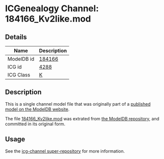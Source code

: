 # ICGenealogy Channel: 184166\_Kv2like.mod

## Details

Name | Description
---- | -----------
ModelDB id | [184166](http://senselab.med.yale.edu/ModelDB/ShowModel.cshtml?model=184166)
ICG id | [4288](http://icg.neurotheory.ox.ac.uk/channels/1/4288)
ICG Class | [K](http://icg.neurotheory.ox.ac.uk/channels/1)

## Description

This is a single channel model file that was originally part of a [published model on the ModelDB website](http://senselab.med.yale.edu/mModelDB/ShowModel.cshtml?model=184166).

The file [184166\_Kv2like.mod](184166_Kv2like.mod) was extrated from [the ModelDB repository](http://senselab.med.yale.edu/ModelDB/ShowModel.cshtml?model=184166), and committed in its original form.

## Usage

See the [icg-channel super-repository](https://github.com/icgenealogy/icg-channels) for more information.